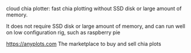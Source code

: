 cloud chia plotter: fast chia plotting without SSD disk or large amount of memory.

It does not require SSD disk or large amount of memory, and can run well on low configuration rig, such as raspberry pie

https://anyplots.com The marketplace to buy and sell chia plots
